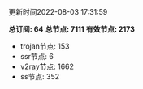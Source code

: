 更新时间2022-08-03 17:31:59

**总订阅: 64**
**总节点: 7111**
**有效节点: 2173**
- trojan节点: 153
- ssr节点: 6
- v2ray节点: 1662
- ss节点: 352
